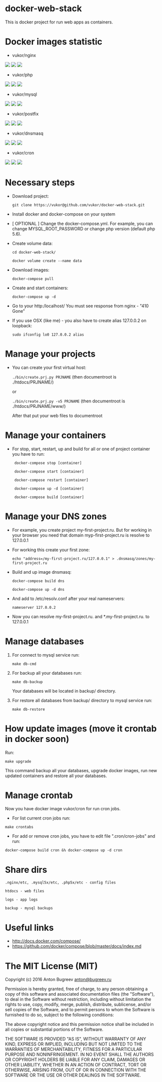 docker-web-stack
===========

This is docker project for run web apps as containers.

Docker images statistic
===========

* vukor/nginx

[![](https://images.microbadger.com/badges/image/vukor/nginx.svg)](http://microbadger.com/images/vukor/nginx "Get your own image badge on microbadger.com")
[![](https://images.microbadger.com/badges/version/vukor/nginx.svg)](http://microbadger.com/images/vukor/nginx "Get your own version badge on microbadger.com")
[![](https://images.microbadger.com/badges/license/vukor/nginx.svg)](http://microbadger.com/images/vukor/nginx "Get your own license badge on microbadger.com")

* vukor/php
 
[![](https://images.microbadger.com/badges/image/vukor/php.svg)](http://microbadger.com/images/vukor/php "Get your own image badge on microbadger.com")
[![](https://images.microbadger.com/badges/version/vukor/php.svg)](http://microbadger.com/images/vukor/php "Get your own version badge on microbadger.com")
[![](https://images.microbadger.com/badges/license/vukor/php.svg)](http://microbadger.com/images/vukor/php "Get your own license badge on microbadger.com")

* vukor/mysql
 
[![](https://images.microbadger.com/badges/image/vukor/mysql.svg)](http://microbadger.com/images/vukor/mysql "Get your own image badge on microbadger.com")
[![](https://images.microbadger.com/badges/version/vukor/mysql.svg)](http://microbadger.com/images/vukor/mysql "Get your own version badge on microbadger.com")
[![](https://images.microbadger.com/badges/license/vukor/mysql.svg)](http://microbadger.com/images/vukor/mysql "Get your own license badge on microbadger.com")

* vukor/postfix
 
[![](https://images.microbadger.com/badges/image/vukor/postfix.svg)](http://microbadger.com/images/vukor/postfix "Get your own image badge on microbadger.com")
[![](https://images.microbadger.com/badges/version/vukor/postfix.svg)](http://microbadger.com/images/vukor/postfix "Get your own version badge on microbadger.com")
[![](https://images.microbadger.com/badges/license/vukor/postfix.svg)](http://microbadger.com/images/vukor/postfix "Get your own license badge on microbadger.com")

* vukor/dnsmasq
 
[![](https://images.microbadger.com/badges/image/vukor/dnsmasq.svg)](http://microbadger.com/images/vukor/dnsmasq "Get your own image badge on microbadger.com")
[![](https://images.microbadger.com/badges/version/vukor/dnsmasq.svg)](http://microbadger.com/images/vukor/dnsmasq "Get your own version badge on microbadger.com")
[![](https://images.microbadger.com/badges/license/vukor/dnsmasq.svg)](http://microbadger.com/images/vukor/dnsmasq "Get your own license badge on microbadger.com")

* vukor/cron
 
[![](https://images.microbadger.com/badges/image/vukor/cron.svg)](http://microbadger.com/images/vukor/cron "Get your own image badge on microbadger.com")
[![](https://images.microbadger.com/badges/version/vukor/cron.svg)](http://microbadger.com/images/vukor/cron "Get your own version badge on microbadger.com")
[![](https://images.microbadger.com/badges/license/vukor/cron.svg)](http://microbadger.com/images/vukor/cron "Get your own license badge on microbadger.com")


Necessary steps
===========

* Download project:

    `` git clone https://vukor@github.com/vukor/docker-web-stack.git ``

* Install docker and docker-compose on your system

* [ OPTIONAL ] Change the docker-compose.yml. For example, you can change MYSQL_ROOT_PASSWORD or change php version (default php 5.6).

* Create volume data:
    
    `` cd docker-web-stack/ ``
    
    `` docker volume create --name data ``

* Download images:

    `` docker-compose pull ``

* Create and start containers:

    `` docker-compose up -d ``

* Go to your http:/localhost/
  You must see response from nginx - "410 Gone"

* If you use OSX (like me) - you also have to create alias 127.0.0.2 on loopback:

    `` sudo ifconfig lo0 127.0.0.2 alias ``


Manage your projects
===========

* You can create your first virtual host:

    `` ./bin/create.prj.py PRJNAME `` (then documentroot is ./htdocs/PRJNAME/)

	or

    `` ./bin/create.prj.py -v5 PRJNAME `` (then documentroot is ./htdocs/PRJNAME/www/)

    After that put your web files to documentroot


Manage your containers
===========

* For stop, start, restart, up and build for all or one of project container you have to run:
    
    `` docker-compose stop [container]``
    
    `` docker-compose start [container]``
    
    `` docker-compose restart [container]``
    
    `` docker-compose up -d [container]``
    
    `` docker-compose build [container]``


Manage your DNS zones
===========

* For example, you create project my-first-project.ru. But for working in your browser you need that domain myp-first-project.ru is resolve to 127.0.0.1

* For working this create your first zone:

    ``
    echo "address=/my-first-project.ru/127.0.0.1" > .dnsmasq/zones/my-first-project.ru
    ``

* Build and up image dnsmasq:
    
    `` docker-compose build dns ``

    `` docker-compose up -d dns ``

* And add to /etc/resolv.conf after your real nameservers:

    `` nameserver 127.0.0.2 ``

* Now you can resolve my-first-project.ru. and \*.my-first-project.ru. to 127.0.0.1


Manage databases
===========

1. For connect to mysql service run:
    
    `` make db-cmd ``

2. For backup all your databases run:
    
    `` make db-backup ``

    Your databases will be located in backup/ directory.

3. For restore all databases from backup/ directory to mysql service run:
    
    `` make db-restore ``


How update images (move it crontab in docker soon)
============

Run:

`` make upgrade ``

This command backup all your databases, upgrade docker images, run new updated containers and restore all your databases.


Manage crontab
===========

Now you have docker image vukor/cron for run cron jobs.

* For list current cron jobs run:

`` make crontabs ``

* For add or remove cron jobs, you have to edit file ".cron/cron-jobs" and run:

`` docker-compose build cron &% docker-compose up -d cron ``


Share dirs
===========

``.nginx/etc, .mysql5x/etc, .php5x/etc - config files``

``htdocs - web files``

``logs - app logs``

``backup - mysql backups``


Useful links
============
  - http://docs.docker.com/compose/
  - https://github.com/docker/compose/blob/master/docs/index.md


The MIT License (MIT)
===========
Copyright (c) 2016 Anton Bugreev <anton@bugreev.ru>

Permission is hereby granted, free of charge, to any person obtaining a copy of this software and associated documentation files (the "Software"), to deal in the Software without restriction, including without limitation the rights to use, copy, modify, merge, publish, distribute, sublicense, and/or sell copies of the Software, and to permit persons to whom the Software is furnished to do so, subject to the following conditions:

The above copyright notice and this permission notice shall be included in all copies or substantial portions of the Software.

THE SOFTWARE IS PROVIDED "AS IS", WITHOUT WARRANTY OF ANY KIND, EXPRESS OR IMPLIED, INCLUDING BUT NOT LIMITED TO THE WARRANTIES OF MERCHANTABILITY, FITNESS FOR A PARTICULAR PURPOSE AND NONINFRINGEMENT. IN NO EVENT SHALL THE AUTHORS OR COPYRIGHT HOLDERS BE LIABLE FOR ANY CLAIM, DAMAGES OR OTHER LIABILITY, WHETHER IN AN ACTION OF CONTRACT, TORT OR OTHERWISE, ARISING FROM, OUT OF OR IN CONNECTION WITH THE SOFTWARE OR THE USE OR OTHER DEALINGS IN THE SOFTWARE.
